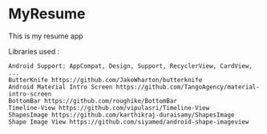 # MyResume
This is my resume app 

Libraries used : 

    Android Support: AppCompat, Design, Support, RecyclerView, CardView, ... 
    ButterKnife https://github.com/JakeWharton/butterknife
    Android Material Intro Screen https://github.com/TangoAgency/material-intro-screen
    BottomBar https://github.com/roughike/BottomBar
    Timeline-View https://github.com/vipulasri/Timeline-View
    ShapesImage https://github.com/karthikraj-duraisamy/ShapesImage
    Shape Image View https://github.com/siyamed/android-shape-imageview
